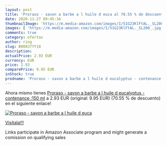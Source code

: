 ```yaml
---
layout: post
title: 'Proraso - savon a barbe a l huile d euca al 70.55 % de descuento'
date: 2020-11-27 09:45:34
thumbnailImage: 'https://m.media-amazon.com/images/I/51G23KlFtAL._SL200_.jpg'
images: [ 'https://m.media-amazon.com/images/I/51G23KlFtAL._SL200_.jpg' ]
comments: true
category: ofertas
author: ring
slug: B00837YY18
description:
actualPrice: 2.93 EUR
currency: EUR
price: 2.93
comparePrice: 9.95 EUR
inStock: true
prodname: 'Proraso - savon a barbe a l huile d eucalyptus - contenance :150 ml'
---
```


Ahora mismo tienes [Proraso - savon a barbe a l huile d eucalyptus - contenance :150 ml](https://www.amazon.fr/dp/B00837YY18/?tag=tolees0d-21) a 2.93 EUR (original: 9.95 EUR) (70.55 %  de descuento) en el siguiente enlace!

[![Proraso - savon a barbe a l huile d euca](https://m.media-amazon.com/images/I/51G23KlFtAL._SL200_.jpg)](https://www.amazon.fr/dp/B00837YY18/?tag=tolees0d-21)

[Visítala!!!](https://www.amazon.fr/dp/B00837YY18/?tag=tolees0d-21)

Links participate in Amazon Associate program and might generate a comission on qualifying sales
